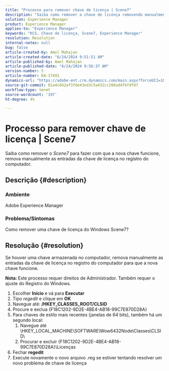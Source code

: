 ```yaml
---
title: "Processo para remover chave de licença | Scene7"
description: "Saiba como remover a chave de licença removendo manualmente as entradas da chave de licença no registro do computador para que a nova chave funcione."
solution: Experience Manager
product: Experience Manager
applies-to: "Experience Manager"
keywords: "KCS, Chave de licença, Scene7, Experience Manager"
resolution: Resolution
internal-notes: null
bug: false
article-created-by: Amol Mahajan
article-created-date: "6/24/2024 9:51:51 AM"
article-published-by: Amol Mahajan
article-published-date: "6/24/2024 9:56:37 AM"
version-number: 5
article-number: KA-17491
dynamics-url: "https://adobe-ent.crm.dynamics.com/main.aspx?forceUCI=1&pagetype=entityrecord&etn=knowledgearticle&id=7ea2d65e-0f32-ef11-840a-6045bd02de5c"
source-git-commit: 01a4c042af3fde43ed3c5a432cc206ad4fbfdfd7
workflow-type: tm+mt
source-wordcount: '197'
ht-degree: 4%

---
```


# Processo para remover chave de licença | Scene7


Saiba como remover o *Scene7* para fazer com que a nova chave funcione, remova manualmente as entradas da chave de licença no registro do computador.

## Descrição {#description}


### <b>Ambiente</b>

Adobe Experience Manager



### <b>Problema/Sintomas</b>

Como remover uma chave de licença do Windows Scene7?


## Resolução {#resolution}


Se houver uma chave armazenada no computador, remova manualmente as entradas da chave de licença no registro do computador para que a nova chave funcione.

<b>Nota: </b>Este processo requer direitos de Administrador. Também requer o ajuste do Registro do Windows.

1. Escolher <b>Início </b>e vá para <b>Executar</b>
2. Tipo *regedit* e clique em <b>OK</b>
3. Navegue até: <b>/HKEY_CLASSES_ROOT/CLSID</b>
4. Procure e exclua {F18C1202-9D2E-4BE4-AB18-99C7E870D28A}
5. Para chaves de estilo mais recentes (janelas de 64 bits), também há um segundo local:
   1. Navegue até \HKEY_LOCAL_MACHINE\SOFTWARE\Wow6432Node\Classes\CLSID\
   2. Procurar e excluir {F18C1202-9D2E-4BE4-AB18-99C7E870D28A}\Licenças
6. Fechar <b>regedit</b>
7. Execute novamente o novo arquivo .reg se estiver tentando resolver um novo problema de chave de licença

